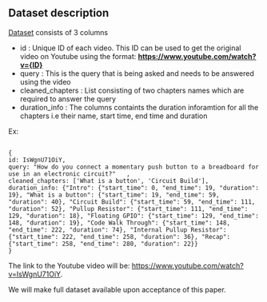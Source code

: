 ## Dataset description
[Dataset](./sample_dataset.csv) consists of 3 columns
- id : Unique ID of each video. This ID can be used to get the original video on Youtube using the format: **https://www.youtube.com/watch?v={ID}** 
- query : This is the query that is being asked and needs to be answered using the video
- cleaned_chapters : List consisting of two chapters names which are required to answer the query
- duration_info : The columns containts the duration inforamtion for all the chapters i.e their name, start time, end time and duration

Ex:
```

{
id: IsWgnU71OiY,
query: "How do you connect a momentary push button to a breadboard for use in an electronic circuit?"	,
cleaned_chapters: ['What is a button', 'Circuit Build'],
duration_info: {"Intro": {"start_time": 0, "end_time": 19, "duration": 19}, "What is a button": {"start_time": 19, "end_time": 59, "duration": 40}, "Circuit Build": {"start_time": 59, "end_time": 111, "duration": 52}, "Pullup Resistor": {"start_time": 111, "end_time": 129, "duration": 18}, "Floating GPIO": {"start_time": 129, "end_time": 148, "duration": 19}, "Code Walk Through": {"start_time": 148, "end_time": 222, "duration": 74}, "Internal Pullup Resistor": {"start_time": 222, "end_time": 258, "duration": 36}, "Recap": {"start_time": 258, "end_time": 280, "duration": 22}}
}
```
The link to the Youtube video will be: https://www.youtube.com/watch?v=IsWgnU71OiY. 


We will make full dataset available upon acceptance of this paper.
